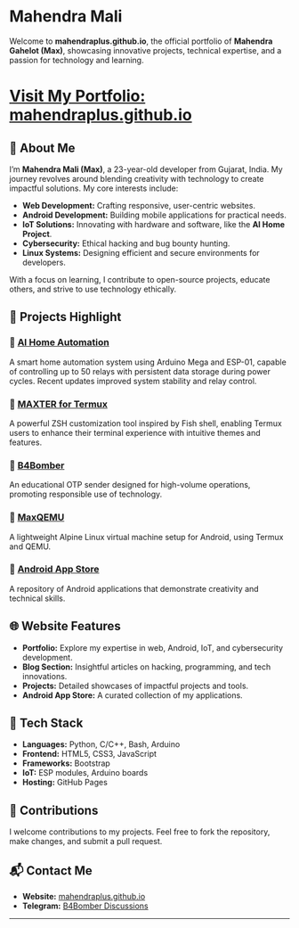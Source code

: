 

# Mahendra Mali

Welcome to **mahendraplus.github.io**, the official portfolio of **Mahendra Gahelot (Max)**, showcasing innovative projects, technical expertise, and a passion for technology and learning.

# [Visit My Portfolio: mahendraplus.github.io](https://mahendraplus.github.io)


## 🌟 About Me

I’m **Mahendra Mali (Max)**, a 23-year-old developer from Gujarat, India. My journey revolves around blending creativity with technology to create impactful solutions. My core interests include:

- **Web Development:** Crafting responsive, user-centric websites.
- **Android Development:** Building mobile applications for practical needs.
- **IoT Solutions:** Innovating with hardware and software, like the **AI Home Project**.
- **Cybersecurity:** Ethical hacking and bug bounty hunting.
- **Linux Systems:** Designing efficient and secure environments for developers.

With a focus on learning, I contribute to open-source projects, educate others, and strive to use technology ethically.

## 📂 Projects Highlight

### 🔹 [AI Home Automation](https://mahendraplus.github.io/AI-Home-Automation/)  
A smart home automation system using Arduino Mega and ESP-01, capable of controlling up to 50 relays with persistent data storage during power cycles. Recent updates improved system stability and relay control.

### 🔹 [MAXTER for Termux](https://mahendraplus.github.io/MAXTER/)  
A powerful ZSH customization tool inspired by Fish shell, enabling Termux users to enhance their terminal experience with intuitive themes and features.

### 🔹 [B4Bomber](https://mahendraplus.github.io/B4Bomber/)  
An educational OTP sender designed for high-volume operations, promoting responsible use of technology.

### 🔹 [MaxQEMU](https://github.com/mahendraplus/MaxQemu)  
A lightweight Alpine Linux virtual machine setup for Android, using Termux and QEMU.

### 🔹 [Android App Store](https://mahendraplus.github.io/Android_App_Store/)  
A repository of Android applications that demonstrate creativity and technical skills.

## 🌐 Website Features

- **Portfolio:** Explore my expertise in web, Android, IoT, and cybersecurity development.
- **Blog Section:** Insightful articles on hacking, programming, and tech innovations.
- **Projects:** Detailed showcases of impactful projects and tools.
- **Android App Store:** A curated collection of my applications.

## 🚀 Tech Stack

- **Languages:** Python, C/C++, Bash, Arduino
- **Frontend:** HTML5, CSS3, JavaScript
- **Frameworks:** Bootstrap
- **IoT:** ESP modules, Arduino boards
- **Hosting:** GitHub Pages


## 🤝 Contributions

I welcome contributions to my projects. Feel free to fork the repository, make changes, and submit a pull request.

## 📬 Contact Me

- **Website:** [mahendraplus.github.io](https://mahendraplus.github.io)
- **Telegram:** [B4Bomber Discussions](https://t.me/B4Bomber)

---
